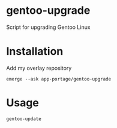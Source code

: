 # gentoo-upgrade
Script for upgrading Gentoo Linux

# Installation
Add my overlay repository
```
emerge --ask app-portage/gentoo-upgrade
```

# Usage
```
gentoo-update
```
